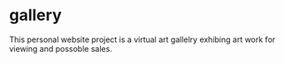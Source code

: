 # gallery
This personal website project is a virtual art gallelry exhibing art work for viewing and possoble sales.
